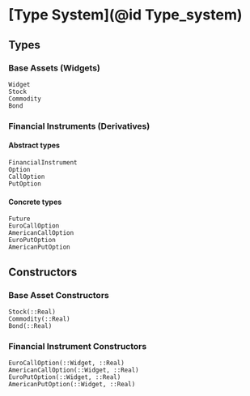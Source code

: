 # [Type System](@id Type_system)

## Types

### Base Assets (Widgets)

```@docs
Widget
Stock
Commodity
Bond
```

### Financial Instruments (Derivatives)

#### Abstract types

```@docs
FinancialInstrument
Option
CallOption
PutOption
```
#### Concrete types

```@docs
Future
EuroCallOption
AmericanCallOption
EuroPutOption
AmericanPutOption
```

## Constructors

### Base Asset Constructors

```@docs
Stock(::Real)
Commodity(::Real)
Bond(::Real)
```

### Financial Instrument Constructors

```@docs
EuroCallOption(::Widget, ::Real)
AmericanCallOption(::Widget, ::Real)
EuroPutOption(::Widget, ::Real)
AmericanPutOption(::Widget, ::Real)
```